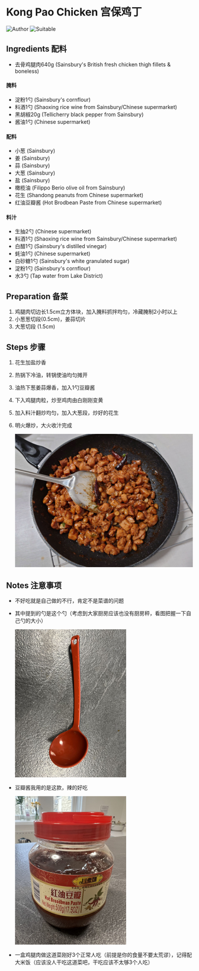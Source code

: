 # Kong Pao Chicken 宫保鸡丁

![Author](https://img.shields.io/badge/Author-Aiden-orange)
![Suitable](https://img.shields.io/badge/Suitable%20For-3%20People-brightgreen)

## Ingredients 配料

- 去骨鸡腿肉640g (Sainsbury's British fresh chicken thigh fillets & boneless)

#### 腌料

- 淀粉1勺 (Sainsbury's cornflour)
- 料酒1勺 (Shaoxing rice wine from Sainsbury/Chinese supermarket)
- 黑胡椒20g (Tellicherry black pepper from Sainsbury)
- 酱油1勺 (Chinese supermarket)

#### 配料

- 小葱 (Sainsbury)
- 姜 (Sainsbury)
- 蒜 (Sainsbury)
- 大葱 (Sainsbury)
- 盐 (Sainsbury)
- 橄榄油 (Filippo Berio olive oil from Sainsbury)
- 花生 (Shandong peanuts from Chinese supermarket)
- 红油豆瓣酱 (Hot Brodbean Paste from Chinese supermarket)

#### 料汁

- 生抽2勺 (Chinese supermarket)
- 料酒1勺 (Shaoxing rice wine from Sainsbury/Chinese supermarket)
- 白醋1勺 (Sainsbury's distilled vinegar)
- 蚝油1勺 (Chinese supermarket)
- 白砂糖1勺 (Sainsbury's white granulated sugar)
- 淀粉1勺 (Sainsbury's cornflour)
- 水3勺 (Tap water from Lake District)

## Preparation 备菜

1. 鸡腿肉切边长1.5cm立方体块，加入腌料抓拌均匀，冷藏腌制2小时以上
2. 小葱葱切段(0.5cm)，姜蒜切片
3. 大葱切段 (1.5cm)

## Steps 步骤

1. 花生加盐炒香
2. 热锅下冷油，转锅使油均匀摊开
3. 油热下葱姜蒜爆香，加入1勺豆瓣酱
4. 下入鸡腿肉粒，炒至鸡肉由白刚刚变黄
5. 加入料汁翻炒均匀，加入大葱段，炒好的花生
6. 明火爆炒，大火收汁完成

	<div>
		<img src="../../imgs/dishes/kong_pao_chicken_20230203.JPG" style="width:500px">
	</div> 

## Notes 注意事项

- 不好吃就是自己做的不行，肯定不是菜谱的问题
- 其中提到的勺是这个勺（考虑到大家厨房应该也没有厨房秤，看图把握一下自己勺的大小）

	<div>
		<img src="../../imgs/dishes/spoon.jpg" style="width:300px">
	</div>

- 豆瓣酱我用的是这款，辣的好吃

	<div>
		<img src="../../imgs/dishes/Doubanjiang.jpg" style="width:300px">
	</div>

- 一盒鸡腿肉做这道菜刚好3个正常人吃（前提是你的食量不要太荒谬），记得配大米饭（应该没人干吃这道菜吧，干吃应该不太够3个人吃）
